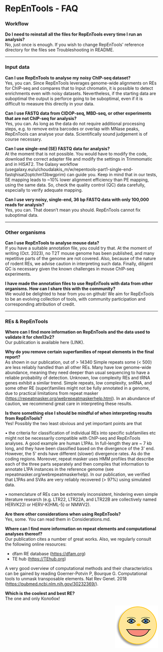 # RepEnTools - FAQ

### Workflow

**Do I need to reinstall all the files for RepEnTools every time I run an analysis?**  
No, just once is enough. If you wish to change RepEnTools' reference directory for the files see Troubleshooting in README.  

---------------------------------------------------------
### Input data

**Can I use RepEnTools to analyse my noisy ChIP-seq dataset?**  
Yes, you can. Since RepEnTools leverages genome-wide alignments on REs for ChIP-seq and compares that to Input chromatin, it is possible to detect enrichments even with noisy datasets. Nevertheless, if the starting data are suboptimal the output is perforce going to be suboptimal, even if it is difficult to measure this directly in your data. 

**Can I use FASTQ data from CIDOP-seq, MBD-seq, or other experiments that are not ChIP-seq for analysis?**  
Yes, you can. As long as the data do not require additional processing steps, e.g. to remove extra barcodes or overlap with MNase peaks, RepEnTools can analyse your data. Scientifically sound judgement is of course necessary.

**Can I use single-end (SE) FASTQ data for analysis?**  
At the moment that is not possible. You would have to modify the code, download the correct adapter file and modify the settings in Trimmomatic and in HISAT2. The Galaxy workflow (usegalaxy.eu/u/choudalakis_m/w/repentools-part1-single-end-fastqhisat2optchm13bwgprim) can guide you. Keep in mind that in our tests, SE mapping leads to ~10% lower alignment efficiency than PE mapping, using the same data. So, check the quality control (QC) data carefully, especially to verify adequate mapping.

**Can I use very noisy, single-end, 36 bp FASTQ data with only 100,000 reads for analysis?**  
Yes, you can. That doesn’t mean you should. RepEnTools cannot fix suboptimal data. 

---------------------------------------------------------
### Other organisms

**Can I use RepEnTools to analyse mouse data?**  
If you have a suitable annotation file, you could try that. At the moment of writing (Oct. 2023), no T2T mouse genome has been published, and many repetitive parts of the genome are not covered. Also, because of the nature of rodent REs, we advise caution in interpreting such data. Finally, diligent QC is necessary given the known challenges in mouse ChIP-seq experiments. 

**I have made the annotation files to use RepEnTools with data from other organisms. How can I share this with the community?**  
We would be delighted to hear from you on github! We aim for RepEnTools to be an evolving collection of tools, with community participation and corresponding attribution of credit.

---------------------------------------------------------
### REs & RepEnTools

**Where can I find more information on RepEnTools and the data used to validate it for chm13v2?**  
Our publication is available here (LINK).

**Why do you remove certain superfamilies of repeat elements in the final report?**  
As shown in our publication, out of > 14340 Simple repeats some (< 500) are less reliably handled than all other REs. Many have low genome-wide abundance, meaning they need deeper than usual sequencing to have a reliable probability of detection. Unknown, low complexity REs and tRNA genes exhibit a similar trend. Simple repeats, low complexity, snRNA, and some other RE (super)families might not be fully annotated in a genome, due to practical limitations from repeat masker (https://repeatmasker.org/webrepeatmaskerhelp.html). In an abundance of caution, we recommend great care in interpreting these results.  

**Is there something else I should be mindful of when interpreting results from RepEnTools?**  
Yes! Possibly the two least obvious and yet important points are that  

•	the criteria for classification of individual REs into specific subfamilies etc might not be necessarily compatible with ChIP-seq and RepEnTools analyses. A good example are human L1PAs. In full-length they are ~ 7 kb long, and they have been classified based on the divergence of the 3' end. However, the 5' ends have different (slower) divergence rates. As do the coding regions. Moreover, repeat masker uses HMM profiles that describe each of the three parts separately and then compiles that information to annotate L1PA instances in the reference genome (see repeatmasker.org/webrepeatmaskerhelp). In our publication, we verified that L1PAs and SVAs are very reliably recovered (> 97%) using simulated data. 

•	nomenclature of REs can be extremely inconsistent, hindering even simple literature research (e.g. LTR22, LTR22A, and LTR22B are collectively named HERVK22I or HERV-K(HML-5) or NMWV2).

**Are there other considerations when using RepEnTools?**  
Yes, some. You can read them in Considerations.md.

**Where can I find more information on repeat elements and computational analyses thereof?**  
Our publication cites a number of great works. 
Also, we regularly consult the following online resources:
- dfam RE database (https://dfam.org)  
- TE hub (https://TEhub.org)

A very good overview of computational methods and their characteristics can be gained by reading Goerner-Potvin P, Bourque G. Computational tools to unmask transposable elements. Nat Rev Genet. 2018 (https://pubmed.ncbi.nlm.nih.gov/30232369/).

**Which is the coolest and best RE?**  
The one and only Колобок!  

<img title="Kolobok" style="float:right;margin:00px 400 0 0px" id="Kolobok" src="images/RepEnTools_Колобок-малый.png" >  